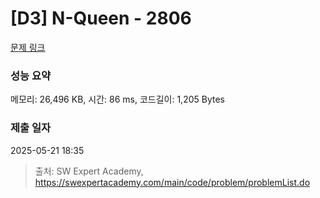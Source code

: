 # [D3] N-Queen - 2806 

[문제 링크](https://swexpertacademy.com/main/code/problem/problemDetail.do?contestProbId=AV7GKs06AU0DFAXB) 

### 성능 요약

메모리: 26,496 KB, 시간: 86 ms, 코드길이: 1,205 Bytes

### 제출 일자

2025-05-21 18:35



> 출처: SW Expert Academy, https://swexpertacademy.com/main/code/problem/problemList.do
